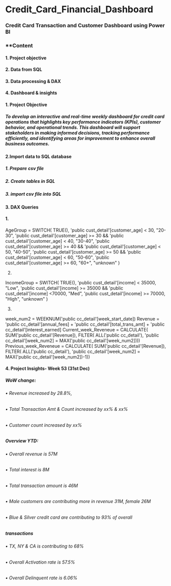 # Credit_Card_Financial_Dashboard
### Credit Card Transaction and Customer Dashboard using Power BI

### **Content
#### 1. Project objective
#### 2. Data from SQL
#### 3. Data processing & DAX
#### 4. Dashboard & insights

#### 1. Project Objective
##### To develop an interactive and real-time weekly dashboard for credit card operations that highlights key performance indicators (KPIs), customer behavior, and operational trends. This dashboard will support stakeholders in making informed decisions, tracking performance efficiently, and identifying areas for improvement to enhance overall business outcomes.

#### 2.Import data to SQL database

##### 1. Prepare csv file
##### 2. Create tables in SQL
##### 3. import csv file into SQL

#### 3. DAX Queries

#### 1.
AgeGroup = SWITCH(
TRUE(),
'public cust_detail'[customer_age] < 30, "20-30",
'public cust_detail'[customer_age] >= 30 && 'public cust_detail'[customer_age] < 40, "30-40",
'public cust_detail'[customer_age] >= 40 && 'public cust_detail'[customer_age] < 50, "40-50",
'public cust_detail'[customer_age] >= 50 && 'public cust_detail'[customer_age] < 60, "50-60",
'public cust_detail'[customer_age] >= 60, "60+",
"unknown"
)

2.
IncomeGroup = SWITCH(
TRUE(),
'public cust_detail'[income] < 35000, "Low",
'public cust_detail'[income] >= 35000 && 'public cust_detail'[income] <70000, "Med",
'public cust_detail'[income] >= 70000, "High",
"unknown"
)

3.
week_num2 = WEEKNUM('public cc_detail'[week_start_date])
Revenue = 'public cc_detail'[annual_fees] + 'public cc_detail'[total_trans_amt] + 'public cc_detail'[interest_earned]
Current_week_Reveneue = CALCULATE(
SUM('public cc_detail'[Revenue]),
FILTER(
ALL('public cc_detail'),
'public cc_detail'[week_num2] = MAX('public cc_detail'[week_num2])))
Previous_week_Reveneue = CALCULATE(
SUM('public cc_detail'[Revenue]),
FILTER(
ALL('public cc_detail'),
'public cc_detail'[week_num2] = MAX('public cc_detail'[week_num2])-1))


#### 4. Project Insights- Week 53 (31st Dec)
##### WoW change:
###### • Revenue increased by 28.8%,
###### • Total Transaction Amt & Count increased by xx% & xx%
###### • Customer count increased by xx%
##### Overview YTD:
###### • Overall revenue is 57M
###### • Total interest is 8M
###### • Total transaction amount is 46M
###### • Male customers are contributing more in revenue 31M, female 26M
###### • Blue & Silver credit card are contributing to 93% of overall
##### transactions
###### • TX, NY & CA is contributing to 68%
###### • Overall Activation rate is 57.5%
###### • Overall Delinquent rate is 6.06%
